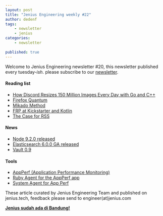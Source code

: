 ```yaml
---
layout: post
title: "Jenius Engineering weekly #22"
author: dedenf
tags:
    - newsletter
    - jenius
categories:
    - newsletter
    
published: true
---
```


Welcome to Jenius Engineering newsletter #20, this newsletter published every tuesday-*ish*. please subscribe to our [newsletter](http://jenius.tech/newsletter).

#### Reading list
- [How Discord Resizes 150 Million Images Every Day with Go and C++](https://blog.discordapp.com/how-discord-resizes-150-million-images-every-day-with-go-and-c-c9e98731c65d)
- [Firefox Quantum](https://blog.mozilla.org/blog/2017/11/14/introducing-firefox-quantum/)
- [Mikado Method](http://www.methodsandtools.com/archive/mikado.php)
- [FRP at Kickstarter and Kotlin](https://kickstarter.engineering/mvvm-and-kotlin-617ed4dbea7)
- [The Case for RSS](https://www.macsparky.com/blog/2017/11/the-case-for-rss)

#### News
- [Node 9.2.0 released](https://nodejs.org/en/blog/release/v9.2.0/)
- [Elasticsearch 6.0.0 GA released](https://www.elastic.co/blog/elasticsearch-6-0-0-released)
- [Vault 0.9](https://www.hashicorp.com/blog/vault-0-9)

#### Tools
- [AppPerf (Application Performance Monitoring)](https://github.com/randy-girard/app_perf)
- [Ruby Agent for the AppPerf app](https://github.com/randy-girard/app_perf_rpm)
- [System Agent for App Perf](https://github.com/randy-girard/app_perf_agent)

These article curated by Jenius Engineering Team and published on jenius.tech, feedback please send to engineer(at)jenius.com 

**[Jenius sudah ada di Bandung!](https://www.jenius.com/sampurasun-bandung-kini-jenius-hadir-di-kotamu/)**
